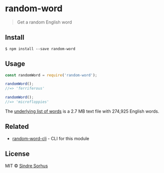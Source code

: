 # random-word

> Get a random English word


## Install

```
$ npm install --save random-word
```


## Usage

```js
const randomWord = require('random-word');

randomWord();
//=> 'ferriferous'

randomWord();
//=> 'microfloppies'
```

The [underlying list of words](https://github.com/sindresorhus/word-list/blob/master/words.txt) is a 2.7 MB text file with 274,925 English words.


## Related

- [random-word-cli](https://github.com/sindresorhus/random-word-cli) - CLI for this module


## License

MIT © [Sindre Sorhus](https://sindresorhus.com)
